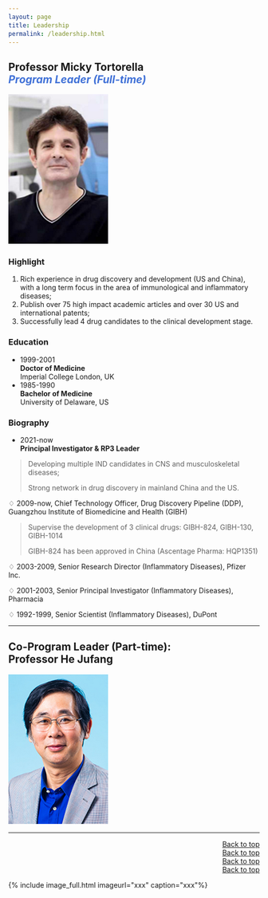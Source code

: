 ```yaml
---
layout: page
title: Leadership
permalink: /leadership.html
---
```


<h2 style="padding-bottom: 0; margin-bottom: 0">Professor Micky Tortorella</h2>
<h2 style="padding-top: 0; margin-top: 0; color: #4071D7; font-style: italic">Program Leader (Full-time)</h2>

![image-20230908212336823](https://raw.githubusercontent.com/tosingfung/images/master/image-20230908212336823.png)

### Highlight

1. Rich experience in drug discovery and development (US and China), with a long term focus in the area of immunological and inflammatory diseases;
2. Publish over 75 high impact academic articles and over 30 US and international patents;
3. Successfully lead 4 drug candidates to the clinical development stage.

### Education

- 1999-2001  
  **Doctor of Medicine**  
  Imperial College London, UK
- 1985-1990  
  **Bachelor of Medicine**  
  University of Delaware, US

### Biography

- 2021-now  
  **Principal Investigator & RP3 Leader**

> Developing multiple IND candidates in CNS and musculoskeletal diseases;
>
> Strong network in drug discovery in mainland China and the US.

&#9826; 2009-now, Chief Technology Officer, Drug Discovery Pipeline (DDP), Guangzhou Institute of Biomedicine and Health (GIBH)

> Supervise the development of 3 clinical drugs: GIBH-824, GIBH-130, GIBH-1014
>
> GIBH-824 has been approved in China (Ascentage Pharma: HQP1351)

&#9826; 2003-2009, Senior Research Director (Inflammatory Diseases), Pfizer Inc. 

&#9826; 2001-2003, Senior Principal Investigator (Inflammatory Diseases), Pharmacia

&#9826; 1992-1999, Senior Scientist (Inflammatory Diseases), DuPont






---

<h2>Co-Program Leader (Part-time):</br>Professor He Jufang </h2>

![image-20230908212139265](https://raw.githubusercontent.com/tosingfung/images/master/image-20230908212139265.png)



---





















<div style="text-align:right"><a href="#page">Back to top</a></div>









<div style="text-align:right"><a href="#page">Back to top</a></div>







<div style="text-align:right"><a href="#page">Back to top</a></div>







<div style="text-align:right"><a href="#page">Back to top</a></div>





{% include image_full.html imageurl="xxx" caption="xxx"%}

